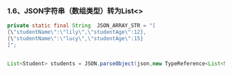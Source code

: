### 1.6、JSON字符串（数组类型）转为List&lt;&gt;

```java
private static final String  JSON_ARRAY_STR = "[
{\"studentName\":\"lily\",\"studentAge\":12},
{\"studentName\":\"lucy\",\"studentAge\":15}
]";


List<Student> students = JSON.parseObject(json,new TypeReference<List<Student>>(){});
```



